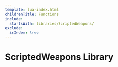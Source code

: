 ```yaml
---
template: lua-index.html
childrenTitle: Functions
include:
  startsWith: libraries/ScriptedWeapons/
exclude:
  isIndex: true
---
```


# ScriptedWeapons Library

